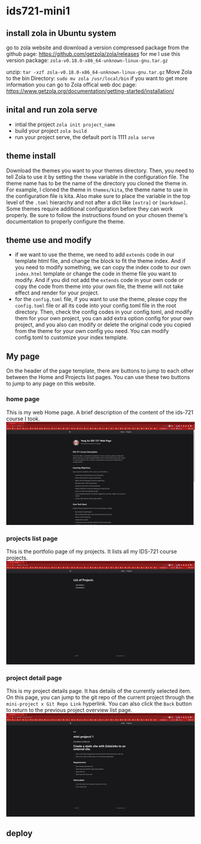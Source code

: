 # ids721-mini1

## install zola in Ubuntu system

go to zola website and download a version compressed package from the github page: https://github.com/getzola/zola/releases
for me I use this version package: `zola-v0.18.0-x86_64-unknown-linux-gnu.tar.gz`

unzip: `tar -xzf zola-v0.18.0-x86_64-unknown-linux-gnu.tar.gz`
Move Zola to the bin Directory: `sudo mv zola /usr/local/bin`
if you want to get more information you can go to Zola offical web doc page: https://www.getzola.org/documentation/getting-started/installation/


## inital and run zola serve
- intial the project 
    `zola init project_name`
- build your project
    `zola build`
- run your project serve, the default port is 1111
    `zola serve`


## theme install
Download the themes you want to your themes directory. Then, you need to tell Zola to use it by setting the `theme` variable in the configuration file. The theme name has to be the name of the directory you cloned the theme in. For example, I cloned the theme in `themes/kita`, the theme name to use in the configuration file is kita. Also make sure to place the variable in the top level of the `.toml` hierarchy and not after a dict like `[extra]` or `[markdown]`. Some themes require additional configuration before they can work properly. Be sure to follow the instructions found on your chosen theme's documentation to properly configure the theme.


## theme use and modify
- if we want to use the theme, we need to add `extends` code in our template html file, and change the block to fit the theme index. And if you need to modify something, we can copy the index code to our own `index.html` template or change the code in theme file you want to modify. And if you did not add the `extends` code in your own code or copy the code from theme into your own file, the theme will not take effect and render for your project.
- for the `config.toml` file, if you want to use the theme, please copy the `config.toml` file or all its code into your config.toml file in the root directory. Then, check the config codes in your config.toml, and modify them for your own project, you can add extra option config for your own project, and you also can modify or delete the original code you copied from the theme for your own config you need. You can modify config.toml to customize your index template.

## My page
On the header of the page template, there are buttons to jump to each other between the Home and Projects list pages. You can use these two buttons to jump to any page on this website.

### home page
This is my web Home page. A brief description of the content of the ids-721 course I took.
![image](homepage.png)

### projects list page
This is the portfolio page of my projects. It lists all my IDS-721 course projects.
![image](projectslistpage.png)


### project detail page
This is my project details page. It has details of the currently selected item. On this page, you can jump to the git repo of the current project through the `mini-project x Git Repo Link` hyperlink. You can also click the `Back` button to return to the previous project overview list page.
![image](projectpage.png)

## deploy